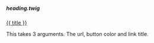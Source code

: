 ##### **heading.twig**

<a href="{{ url }}"  type="button" class="btn btn-sm {{ button_color }}" >{{ title }}</a>

This takes 3 arguments. The url, button color and link title.

